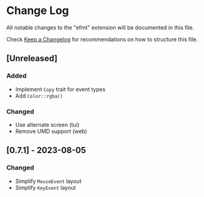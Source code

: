 # Change Log

All notable changes to the "efmt" extension will be documented in this file.

Check [Keep a Changelog](http://keepachangelog.com/) for recommendations on how to structure this file.

## [Unreleased]

### Added

- Implement `Copy` trait for event types
- Add `Color::rgba()`

### Changed

- Use alternate screen (tui)
- Remove UMD support (web)

## [0.7.1] - 2023-08-05

### Changed

- Simplify `MouseEvent` layout
- Simplify `KeyEvent` layout

